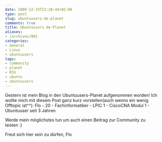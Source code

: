 ```yaml
---
date: 2009-12-15T22:20:44+02:00
type: post
slug: ubuntuusers-de-planet
comments: true
title: Ubuntuusers.de-Planet
aliases:
- /archives/802
categories:
- General
- Linux
- ubuntuusers
tags:
- community
- planet
- RSS
- ubuntu
- ubuntuusers
---
```


Gestern ist mein Blog in den Ubuntuusers-Planet aufgenommen worden! Ich wollte mich mit diesem Post ganz kurz vorstellen(auch wenns ein wenig Offtopic ist^^):
Flo - 20 - Fachinformatiker - LPIC 1 - CiscoCNA Modul 1 - Ubuntuuser seit 3 Jahren

Werde mein möglichstes tun um auch einen Beitrag zur Community zu leisten :)

Freut sich hier sein zu dürfen,
Flo
